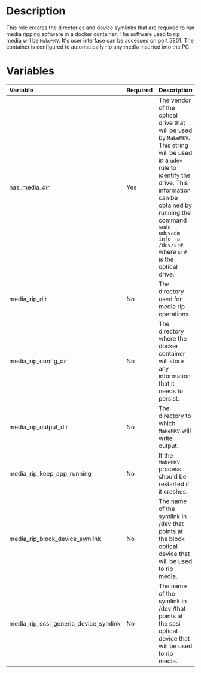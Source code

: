 # Description

This role creates the directories and device symlinks that are required to run media ripping software in a docker
container.  The software used to rip media will be `MakeMKV`.  It's user interface can be accessed on port 5801.
The container is configured to automatically rip any media inserted into the PC.

# Variables

| Variable                              | Required | Description                                                                                                                                                                                                                                                  | Default                                             |
|:--------------------------------------|:---------|:-------------------------------------------------------------------------------------------------------------------------------------------------------------------------------------------------------------------------------------------------------------|:----------------------------------------------------|
| nas_media_dir                         | Yes      | The vendor of the optical drive that will be used by `MakeMKV`.  This string will be used in a `udev` rule to identify the drive.  This information can be obtained by running the command `sudo udevadm info -a /dev/sr#` where `sr#` is the optical drive. |                                                     |
| media_rip_dir                         | No       | The directory used for media rip operations.                                                                                                                                                                                                                 | `{{ docker_compose_dir }}/media-rip`                |
| media_rip_config_dir                  | No       | The directory where the docker container will store any information that it needs to persist.                                                                                                                                                                | `{{ media_rip_dir }}/config`                        |
| media_rip_output_dir                  | No       | The directory to which `MakeMKV` will write output.                                                                                                                                                                                                          | `{{ media_rip_dir }}/output`                        |
| media_rip_keep_app_running            | No       | If the `MakeMKV` process should be restarted if it crashes.                                                                                                                                                                                                  | 1 (yes)                                             |
| media_rip_block_device_symlink        | No       | The name of the symlink in /dev that points at the block optical device that will be used to rip media.                                                                                                                                                      | optical1                                            |
| media_rip_scsi_generic_device_symlink | No       | The name of the symlink in /dev /that points at the scsi optical device that will be used to rip media.                                                                                                                                                      | `{{ media_rip_scsi_block_device_symling }}_generic` |
